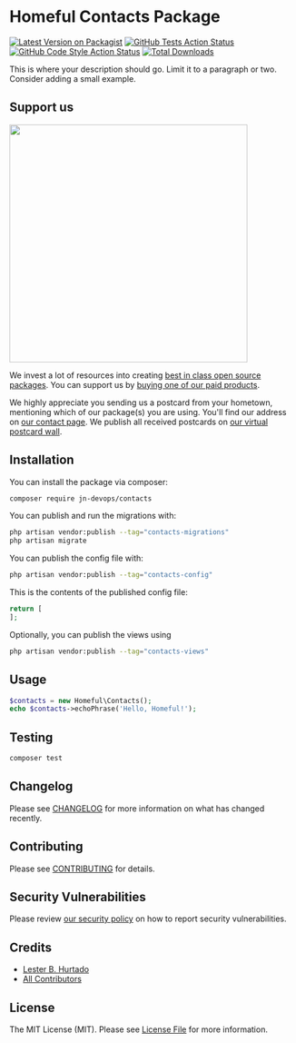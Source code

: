 # Homeful Contacts Package

[![Latest Version on Packagist](https://img.shields.io/packagist/v/jn-devops/contacts.svg?style=flat-square)](https://packagist.org/packages/jn-devops/contacts)
[![GitHub Tests Action Status](https://img.shields.io/github/actions/workflow/status/jn-devops/contacts/run-tests.yml?branch=main&label=tests&style=flat-square)](https://github.com/jn-devops/contacts/actions?query=workflow%3Arun-tests+branch%3Amain)
[![GitHub Code Style Action Status](https://img.shields.io/github/actions/workflow/status/jn-devops/contacts/fix-php-code-style-issues.yml?branch=main&label=code%20style&style=flat-square)](https://github.com/jn-devops/contacts/actions?query=workflow%3A"Fix+PHP+code+style+issues"+branch%3Amain)
[![Total Downloads](https://img.shields.io/packagist/dt/jn-devops/contacts.svg?style=flat-square)](https://packagist.org/packages/jn-devops/contacts)

This is where your description should go. Limit it to a paragraph or two. Consider adding a small example.

## Support us

[<img src="https://github-ads.s3.eu-central-1.amazonaws.com/contacts.jpg?t=1" width="419px" />](https://spatie.be/github-ad-click/contacts)

We invest a lot of resources into creating [best in class open source packages](https://spatie.be/open-source). You can support us by [buying one of our paid products](https://spatie.be/open-source/support-us).

We highly appreciate you sending us a postcard from your hometown, mentioning which of our package(s) you are using. You'll find our address on [our contact page](https://spatie.be/about-us). We publish all received postcards on [our virtual postcard wall](https://spatie.be/open-source/postcards).

## Installation

You can install the package via composer:

```bash
composer require jn-devops/contacts
```

You can publish and run the migrations with:

```bash
php artisan vendor:publish --tag="contacts-migrations"
php artisan migrate
```

You can publish the config file with:

```bash
php artisan vendor:publish --tag="contacts-config"
```

This is the contents of the published config file:

```php
return [
];
```

Optionally, you can publish the views using

```bash
php artisan vendor:publish --tag="contacts-views"
```

## Usage

```php
$contacts = new Homeful\Contacts();
echo $contacts->echoPhrase('Hello, Homeful!');
```

## Testing

```bash
composer test
```

## Changelog

Please see [CHANGELOG](CHANGELOG.md) for more information on what has changed recently.

## Contributing

Please see [CONTRIBUTING](CONTRIBUTING.md) for details.

## Security Vulnerabilities

Please review [our security policy](../../security/policy) on how to report security vulnerabilities.

## Credits

- [Lester B. Hurtado](https://github.com/jn-devops)
- [All Contributors](../../contributors)

## License

The MIT License (MIT). Please see [License File](LICENSE.md) for more information.
